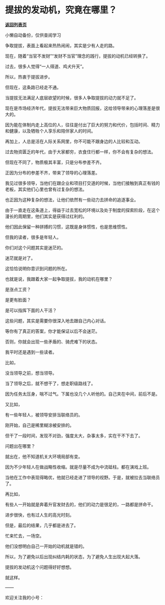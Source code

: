 # 提拔的发动机，究竟在哪里？

[**返回列表页**](/gzh/费曼的小茶馆)

小懒自动备份，仅供查阅学习

争取提拔，表面上看起来热热闹闹，其实是少有人走的路。

  

现在，随着“当官不发财”“发财不当官”理念的践行，提拔的动机已经转换了。

  

过去，很多人觉得“一人得道、鸡犬升天”。

  

所以，热衷于提拔进步。

  

但现在，这条路已经走不通。

  

当提拔无法满足人底层欲望的时候，很多人争取提拔的动力就不足了。

  

现在是市场经济年代，提拔无法带来巨大物质回报，这给领导带来的心理落差是很大的。

  

因为能在体制内走上高位的人，往往是付出了巨大的努力和代价，包括时间、精力和健康，以及牺牲个人享乐和陪伴家人的时间。

  

再加上，人总是活在人际关系网里，你不可能不跟身边的人比较和互动。

  

过去物资匮乏的年代，由于大家都穷，衣食住行都一样，你不会有复杂的想法。

  

但现在不同了，物质极其丰富，只是分布参差不齐。

  

正因为分布的参差不齐，带来了领导的心理落差。

  

我见过很多领导，当他们在跟企业和项目打交道的时候，当他们接触到真正有钱的老板，其实他们心里也曾有过复杂的想法。

  

也正因为这种复杂的想法，让他们依然有一些动力去拼命的追逐事业。

  

由于一直走在这条道上，得益于过去宽松的环境以及处于制度的探索阶段，在这个漫长的周期里，他们其实是获得过红利的。

  

他们因此保留一种拼搏的习惯，这既是身体惯性，也是思维惯性。

  

但我的读者，很多是年轻人。

  

你们对这个问题其实是迷茫的。

  

迷茫就是对了。

  

这恰恰说明你意识到问题的所在。

  

也就是说，我跟着大家一起争取提拔，我的动机在哪里？

  

是涨点工资？

  

是更有脸面？

  

是可以指挥下面的人干活？

  

这些问题，其实是需要你很深入地去跟自己内心对话。

  

等你有了真正的答案，你才能保证以后不会迷茫。

  

否则，你就会出现一些矛盾的、骑虎难下的状态。

  

我平时还是遇到一些读者。  

  

比如，

  

没当领导之前，想当领导。

  

当了领导之后，就不想干了，想走职级路线了。

  

因为任务太压身，喘不过气。下属也没几个人听他的。自己夹在中间，前后不是。

  

又比如，

  

有一些年轻人，被领导安排当联络员的。

  

刚开始，自己是稀里糊涂被安排的。

  

但干了一段时间，发现不对劲，强度太大，杂事太多，实在干不下去了。

  

问题出在哪里？

  

就出在，他不知道机关大环境局部有变。

  

因为不少年轻人在做战略性收缩。就是尽量不成为中流砥柱。都在演戏上班。

  

当他在工作中表现得略优，他就已经走进了领导的视野。于是，就被拉去当联络员了。

  

再比如，

  

有些人一开始就是奔着升官发财去的，他们的动力是很足的，一路都是拼命干。

  

进步很快，也有过人生的高光时刻。

  

但是，最后的结果，几乎都是进去了。

  

忙来忙去，一场空。

  

他们没想明白自己一开始的动机就是错的。

  

所以，为了避免以后出现纠结内耗的状态，为了避免人生出现大起大落。

  

提拔的发动机这个问题得好好想想。

  

就这样。

  

——

  

欢迎关注我的小号：

  

  

  

  

